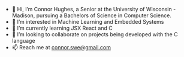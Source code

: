 - 👋 Hi, I’m Connor Hughes, a Senior at the University of Wisconsin - Madison, pursuing a Bachelors of Science in Computer Science.
- 👀 I’m interested in Machine Learning and Embedded Systems
- 🌱 I’m currently learning JSX React and C
- 💞️ I’m looking to collaborate on projects being developed with the C language
- 📫 Reach me at connor.swe@gmail.com
